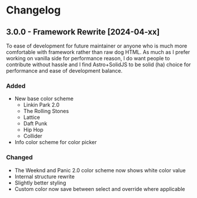 # Changelog

## 3.0.0 - Framework Rewrite [2024-04-xx]

To ease of development for future maintainer or anyone who is much more comfortable with framework rather than raw dog HTML. As much as I prefer working on vanilla side for performance reason, I do want people to contribute without hassle and I find Astro+SolidJS to be solid (ha) choice for performance and ease of development balance.

### Added

-  New base color scheme
   -  Linkin Park 2.0
   -  The Rolling Stones
   -  Lattice
   -  Daft Punk
   -  Hip Hop
   -  Collider
-  Info color scheme for color picker

### Changed

-  The Weeknd and Panic 2.0 color scheme now shows white color value
-  Internal structure rewrite
-  Slightly better styling
-  Custom color now save between select and override where applicable
